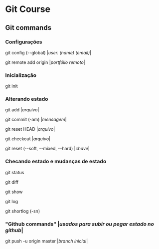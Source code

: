 # Git Course



## Git commands



### Configurações

git config (--global) |*user. (name) (email)*|

git remote add origin |*portfólio remoto*|



### Inicialização

git init



### Alterando estado

git add |*arquivo*|

git commit (-am) |*mensagem*|

git reset HEAD |*arquivo*|

git checkout |*arquivo*|

git reset (--soft, --mixed, --hard) |*chave*|

### Checando estado e mudanças de estado

git status

git diff

git show

git log

git shortlog (-sn)

### "Github commands" |*usados para subir ou pegar estado no github*|

git push -u origin master |*branch inicial*|